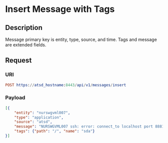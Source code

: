 # Insert Message with Tags

## Description

Message primary key is entity, type, source, and time. Tags and message are extended fields.

## Request

### URI
```elm
POST https://atsd_hostname:8443/api/v1/messages/insert
```
### Payload
```json
[{
    "entity": "nurswgvml007",
    "type": "application",
	"source": "atsd",
    "message": "NURSWGVML007 ssh: error: connect_to localhost port 8881: failed.",
    "tags": {"path": "/", "name": "sda"}
}]
```
